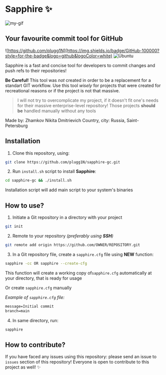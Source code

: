 # Sapphire ✨


![my-gif](https://github.com/plugg1N/sapphire-gc/blob/main/refs/show.gif)


## Your favourite commit tool for GitHub

![https://github.com/plugg1N](https://img.shields.io/badge/GitHub-100000?style=for-the-badge&logo=github&logoColor=white)
![Ubuntu](https://img.shields.io/badge/Ubuntu-E95420?style=for-the-badge&logo=ubuntu&logoColor=white)

Sapphire is a fast and concise tool for developers to commit changes and push refs to
their repositories!

**Be Careful!** This tool was *not* created in order to be a replacement for a standart GIT workflow. Use this tool *wisely* for projects that were created for 
recreational reasons or if the project is not that massive.

> I will not try to overcomplicate my project, if it doesn't fit one's needs for their massive enterprise-level repository!
> Those projects **should be** handled manually without any tools

Made by: Zhamkov Nikita Dmitrievich
Country, city: Russia, Saint-Petersburg

## Installation

1. Clone this repository, using:
```bash
git clone https://github.com/plugg1N/sapphire-gc.git
```

2. Run `install.sh` script to install **Sapphire**:

```bash
cd sapphire-gc && ./install.sh
```
Installation script will add main script to your system's binaries

## How to use?
1. Initiate a Git repository in a directory with your project
```bash
git init
```

2. Remote to your repository *(preferably using **SSH**)*
```bash
git remote add origin https://github.com/OWNER/REPOSITORY.git
```

3. In a Git repository file, create a `sapphire.cfg` file using **NEW** function:

```bash
sapphire -cc OR sapphire --create-cfg
```
This function will create a working copy of`sapphire.cfg` automatically at your directory, that is ready for usage

Or create `sapphire.cfg` manually

*Example of `sapphire.cfg` file:*
```txt
message=Initial commit
branch=main
```

4. In same directory, run:
```bash
sapphire
```

## How to contribute?

If you have faced any issues using this repository: please send an issue to `issues` section of this repository!
Everyone is open to contribute to this project as well! ✨




